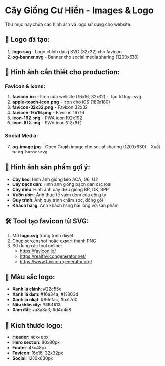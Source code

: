 # Cây Giống Cư Hiền - Images & Logo

Thư mục này chứa các hình ảnh và logo sử dụng cho website.

## 🎨 Logo đã tạo:

1. **logo.svg** - Logo chính dạng SVG (32x32) cho favicon
2. **og-banner.svg** - Banner cho social media sharing (1200x630)

## 📱 Hình ảnh cần thiết cho production:

### Favicon & Icons:
1. **favicon.ico** - Icon của website (16x16, 32x32) - Tạo từ logo.svg
2. **apple-touch-icon.png** - Icon cho iOS (180x180)
3. **favicon-32x32.png** - Favicon 32x32
4. **favicon-16x16.png** - Favicon 16x16
5. **icon-192.png** - PWA icon 192x192
6. **icon-512.png** - PWA icon 512x512

### Social Media:
7. **og-image.jpg** - Open Graph image cho social sharing (1200x630) - Xuất từ og-banner.svg

## 📸 Hình ảnh sản phẩm gợi ý:

- **Cây keo**: Hình ảnh giống keo ACA, U6, U2
- **Cây bạch đàn**: Hình ảnh giống bạch đàn các loại
- **Cây điều**: Hình ảnh cây điều giống BR, DK, BPP
- **Vườn ươm**: Ảnh thực tế vườn ươm của công ty
- **Quy trình**: Ảnh quy trình chăm sóc, đóng gói
- **Khách hàng**: Ảnh khách hàng hài lòng với sản phẩm

## 🛠 Tool tạo favicon từ SVG:

1. Mở **logo.svg** trong trình duyệt
2. Chụp screenshot hoặc export thành PNG
3. Sử dụng các tool online:
   - https://favicon.io/
   - https://realfavicongenerator.net/
   - https://www.favicon-generator.org/

## 🎨 Màu sắc logo:

- **Xanh lá chính**: #22c55e
- **Xanh lá đậm**: #16a34a, #15803d  
- **Xanh lá nhạt**: #86efac, #bbf7d0
- **Nâu thân cây**: #8B4513
- **Xám đất**: #a3a3a3, #d4d4d8

## 📐 Kích thước logo:

- **Header**: 48x48px
- **Hero section**: 80x80px  
- **Footer**: 48x48px
- **Favicon**: 16x16, 32x32px
- **Social**: 1200x630px
